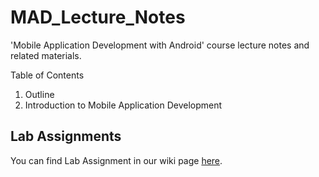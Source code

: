 MAD_Lecture_Notes
=================

'Mobile Application Development with Android' course lecture notes and related materials.

Table of Contents

01. Outline
02. Introduction to Mobile Application Development

## Lab Assignments
You can find Lab Assignment in our wiki page [here](https://github.com/accavdar/MAD_Lecture_Notes/wiki/Lab-Assignments).

